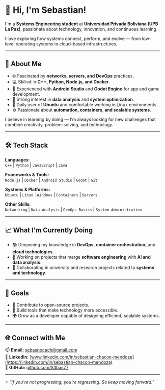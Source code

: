 # 👋 Hi, I'm Sebastian!

I'm a **Systems Engineering student** at **Universidad Privada Boliviana (UPB La Paz)**, passionate about technology, innovation, and continuous learning.  

I love exploring how systems connect, perform, and evolve — from low-level operating systems to cloud-based infrastructures.

---

## 🚀 About Me

- 🌐 Fascinated by **networks, servers, and DevOps** practices.  
- 💻 Skilled in **C++, Python, Node.js, and Docker**.  
- 📱 Experienced with **Android Studio** and **Godot Engine** for app and game development.  
- 🧠 Strong interest in **data analysis** and **system optimization**.  
- 🐧 Daily user of **Ubuntu** and comfortable working in Linux environments.  
- ⚙️ Passionate about **automation, containers, and scalable systems**.  

I believe in learning by doing — I’m always looking for new challenges that combine creativity, problem-solving, and technology.

---

## 🛠️ Tech Stack

**Languages:**  
`C++` | `Python` | `JavaScript` | `Java`  

**Frameworks & Tools:**  
`Node.js` | `Docker` | `Android Studio` | `Godot` | `Git`  

**Systems & Platforms:**  
`Ubuntu` | `Linux` | `Windows` | `Containers` | `Servers`  

**Other Skills:**  
`Networking` | `Data Analysis` | `DevOps Basics` | `System Administration`

---

## 📈 What I'm Currently Doing

- 📚 Deepening my knowledge in **DevOps**, **container orchestration**, and **cloud technologies**.  
- 🧩 Working on projects that merge **software engineering** with **AI and data analysis**.  
- 💬 Collaborating in university and research projects related to **systems and technology**.

---

## 🎯 Goals

- 🚀 Contribute to open-source projects.  
- 🧠 Build tools that make technology more accessible.  
- 🌍 Grow as a developer capable of designing efficient, scalable systems.

---

## 🌐 Connect with Me

📫 **Email:** [sebasnocach@gmail.com](sebasnocach@gmail.com)  
💼 **LinkedIn:** [www.linkedin.com/in/sebastian-chacon-mendoza](https://linkedin.com/in/sebastian-chacon-mendoza)  
🐙 **GitHub:** [github.com/S3bas77](https://github.com/S3bas77)

---

⭐ *“If you're not progressing, you're regressing. So keep moving forward.”*  
